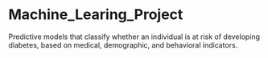 # Machine_Learing_Project
Predictive models that classify whether an individual is at risk of developing diabetes, based on medical, demographic, and behavioral indicators.

